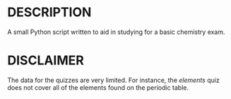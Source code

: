 # DESCRIPTION #
A small Python script written to aid in studying for a basic chemistry exam.

# DISCLAIMER #
The data for the quizzes are very limited. For instance, the *elements* quiz does not cover all of the elements found on the periodic table.